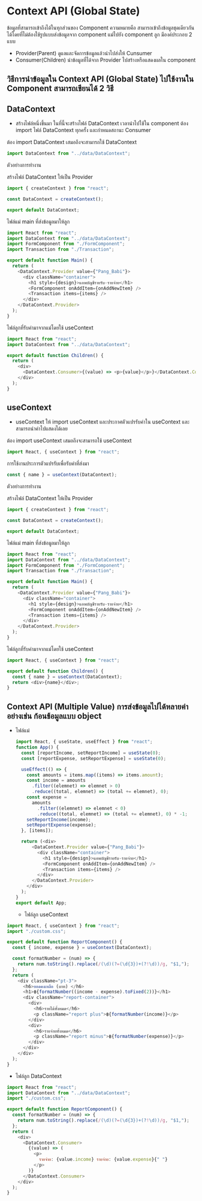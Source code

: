 # Context API (Global State)

ข้อมูลที่สามารถเข้าถึงได้ในทุกส่วนของ Component ความหมายคือ สามารถเข้าถึงข้อมูลชุดเดียวกันได้โดยที่ไม่ต้องใช้รูปแบบส่งข้อมูลจาก component แม่ไปยัง component ลูก มีองค์ประกอบ 2 แบบ

- Provider(Parent) ดูแลและจัดการข้อมูลแล้วนำไปส่งให้ Cunsumer
- Consumer(Children) นำข้อมูลที่ได้จาก Provider ไปสร้างหรือแสดงผลใน component

## วิธีการนำข้อมูลใน Context API (Global State) ไปใช้งานใน Component สามารถเขียนได้ 2 วิธี

## DataContext

- สร้างไฟล์หนึ่งขึ้นมา ในที่นี้จะสร้างไฟล์ DataContext เวลานำไปใช้ใน component ต้อง import ไฟล์ DataContext ทุกครั้ง และกำหนดสถานะ Consumer

ต้อง import DataContext เสมอถึงจะสามารถใช้ DataContext

```js
import DataContext from "../data/DataContext";
```

ตัวอย่างการทำงาน

สร้างไฟล์ DataContext ให้เป็น Provider

```js
import { createContext } from "react";

const DataContext = createContext();

export default DataContext;
```

ไฟล์แม่ main ที่ส่งข้อมูลมาให้ลูก

```js
import React from "react";
import DataContext from "../data/DataContext";
import FormComponent from "./FormComponent";
import Transaction from "./Transaction";

export default function Main() {
  return (
    <DataContext.Provider value={"Pang_Babi"}>
      <div className="container">
        <h1 style={design}>แอพบัญชีรายรับ-รายจ่าย</h1>
        <FormComponent onAddItem={onAddNewItem} />
        <Transaction items={items} />
      </div>
    </DataContext.Provider>
  );
}
```

ไฟล์ลูกที่รับค่ามาจากแม่โดยใช้ useContext

```js
import React from "react";
import DataContext from "../data/DataContext";

export default function Children() {
  return (
    <div>
      <DataContext.Consumer>{(value) => <p>{value}</p>}</DataContext.Consumer>
    </div>
  );
}
```

## useContext

- useContext ให้ import useContext และประกาศตัวแปรรับค่าใน useContext และสามารถนำค่าไปแสดงได้เลย

ต้อง import useContext เสมอถึงจะสามารถใช้ useContext

```js
import React, { useContext } from "react";
```

การใช้งานประการตัวแปรรับเพื่อรับค่าที่ส่งมา

```js
const { name } = useContext(DataContext);
```

ตัวอย่างการทำงาน

สร้างไฟล์ DataContext ให้เป็น Provider

```js
import { createContext } from "react";

const DataContext = createContext();

export default DataContext;
```

ไฟล์แม่ main ที่ส่งข้อมูลมาให้ลูก

```js
import React from "react";
import DataContext from "../data/DataContext";
import FormComponent from "./FormComponent";
import Transaction from "./Transaction";

export default function Main() {
  return (
    <DataContext.Provider value={"Pang_Babi"}>
      <div className="container">
        <h1 style={design}>แอพบัญชีรายรับ-รายจ่าย</h1>
        <FormComponent onAddItem={onAddNewItem} />
        <Transaction items={items} />
      </div>
    </DataContext.Provider>
  );
}
```

ไฟล์ลูกที่รับค่ามาจากแม่โดยใช้ useContext

```js
import React, { useContext } from "react";

export default function Children() {
  const { name } = useContext(DataContext);
  return <div>{name}</div>;
}
```

## Context API (Multiple Value) การส่งข้อมูลไปได้หลายค่า อย่างเช่น ก้อนช้อมูลแบบ object

- ไฟล์แม่

  ```js
  import React, { useState, useEffect } from "react";
  function App() {
    const [reportIncome, setReportIncome] = useState(0);
    const [reportExpense, setReportExpense] = useState(0);

    useEffect(() => {
      const amounts = items.map((items) => items.amount);
      const income = amounts
        .filter((elemnet) => elemnet > 0)
        .reduce((total, elemnet) => (total += elemnet), 0);
      const expense =
        amounts
          .filter((elemnet) => elemnet < 0)
          .reduce((total, elemnet) => (total += elemnet), 0) * -1;
      setReportIncome(income);
      setReportExpense(expense);
    }, [items]);

    return (<div>
        <DataContext.Provider value={"Pang_Babi"}>
          <div className="container">
            <h1 style={design}>แอพบัญชีรายรับ-รายจ่าย</h1>
            <FormComponent onAddItem={onAddNewItem} />
            <Transaction items={items} />
          </div>
        </DataContext.Provider>
      </div>
    );
  }
  export default App;
  ```

  - ไฟล์ลูก useContext

```js
import React, { useContext } from "react";
import "./custom.css";

export default function ReportComponent() {
  const { income, expense } = useContext(DataContext);

  const formatNumber = (num) => {
    return num.toString().replace(/(\d)(?=(\d{3})+(?!\d))/g, "$1,");
  };
  return (
    <div className="pt-3">
      <h6>ยอดคงเหลือ (บาท) </h6>
      <h1>฿{formatNumber((income - expense).toFixed(2))}</h1>
      <div className="report-container">
        <div>
          <h6>รายได้ทั้งหมด</h6>
          <p className="report plus">฿{formatNumber(income)}</p>
        </div>
        <div>
          <h6>รายจ่ายทั้งหมด</h6>
          <p className="report minus">฿{formatNumber(expense)}</p>
        </div>
      </div>
    </div>
  );
}
```

- ไฟล์ลูก DataContext

```js
import React from "react";
import DataContext from "../data/DataContext";
import "./custom.css";

export default function ReportComponent() {
  const formatNumber = (num) => {
    return num.toString().replace(/(\d)(?=(\d{3})+(?!\d))/g, "$1,");
  };
  return (
    <div>
      <DataContext.Consumer>
        {(value) => (
          <p>
            รายจ่าย: {value.income} รายจ่าย: {value.expense}{" "}
          </p>
        )}
      </DataContext.Consumer>
    </div>
  );
}
```
